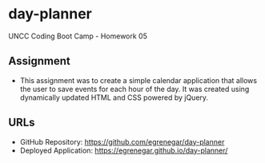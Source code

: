 # day-planner
UNCC Coding Boot Camp - Homework 05

## Assignment
* This assignment was to create a simple calendar application that allows the user to save events for each hour of the day. It was created using dynamically updated HTML and CSS powered by jQuery.

## URLs
* GitHub Repository: https://github.com/egrenegar/day-planner
* Deployed Application: https://egrenegar.github.io/day-planner/